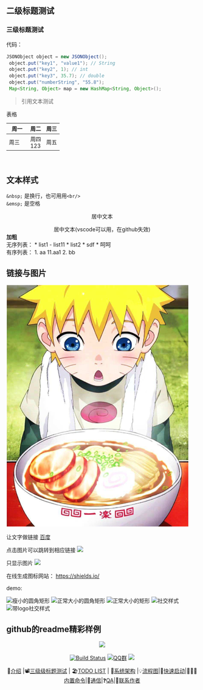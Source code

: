 ## 二级标题测试
### 三级标题测试

代码：
```java
JSONObject object = new JSONObject();
 object.put("key1", "value1"); // String
 object.put("key2", 1); // int
 object.put("key3", 35.7); // double
 object.put("numberString", "55.8");
 Map<String, Object> map = new HashMap<String, Object>();
```

> 引用文本测试

表格

| 周一 | 周二 | 周三 |
| --- | --- | --- |
| 周三&emsp; | 周四<br/>123 | 周五 |
&nbsp;  


## 文本样式
`&nbsp;`  是换行，也可用用`<br/>`
<br/>
`&emsp;` 是空格
<p align="center">居中文本</p>
<center>居中文本(vscode可以用，在github失效)</center>
<strong>加粗</strong>
<br/>
无序列表：
* list1
- list11
* list2
  * sdf
    * 呵呵
<br/>
有序列表：
1. aa
   11.aa1
2. bb

## 链接与图片
![1562512830746](media/1562512830746.png)

让文字做链接
[百度](https://www.baidu.com)

点击图片可以跳转到相应链接
[![](https://img.shields.io/badge/download-1K-brightgreen.svg)](https://www.baidu.com)

只显示图片
![](https://img.shields.io/badge/download-1K-brightgreen.svg)

在线生成图标网站：
https://shields.io/

demo:

![瘦小的圆角矩形](https://img.shields.io/badge/language-swift-brightgreen.svg?style=plastic)
![正常大小的圆角矩形](https://img.shields.io/badge/language-swift-green.svg)
![正常大小的矩形](https://img.shields.io/badge/language-swift-yellowgreen.svg?style=flat-square)
![社交样式](https://img.shields.io/badge/Stack_Overflow-10k+-yellow.svg?style=social)
![带logo社交样式](https://img.shields.io/badge/GitHu-10k+-yellow.svg?style=social&logo=github)

## github的readme精彩样例
<div align="center">  
<img src="https://ws4.sinaimg.cn/large/006tNbRwly1fylahz0rrgj30p008ca9x.jpg"  /> 
<br/>

[![Build Status](https://img.shields.io/badge/cim-cross--im-brightgreen.svg)](https://github.com/crossoverJie/cim)
[![QQ群](https://img.shields.io/badge/QQ%E7%BE%A4-787381170-yellowgreen.svg)](https://jq.qq.com/?_wv=1027&k=5HPYvQk)
[![](https://badge.juejin.im/entry/5c2c000e6fb9a049f5713e26/likes.svg?style=flat-square)](https://juejin.im/post/5c2bffdc51882509181395d7)

📘[介绍](#介绍) |📽[三级级标题测试](#三级标题测试) | 🏖[TODO LIST](#todo-list) | 🌈[系统架构](#系统架构) |💡[流程图](#流程图)|🌁[快速启动](#快速启动)|👨🏻‍✈️[内置命令](#客户端内置命令)|🎤[通信](#群聊私聊)|❓[QA](https://github.com/crossoverJie/cim/blob/master/doc/QA.md)|💌[联系作者](#联系作者)

</div>
<br/>